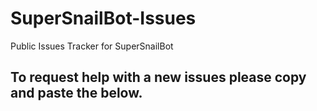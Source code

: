 # SuperSnailBot-Issues
Public Issues Tracker for SuperSnailBot

## To request help with a new issues please copy and paste the below. 


